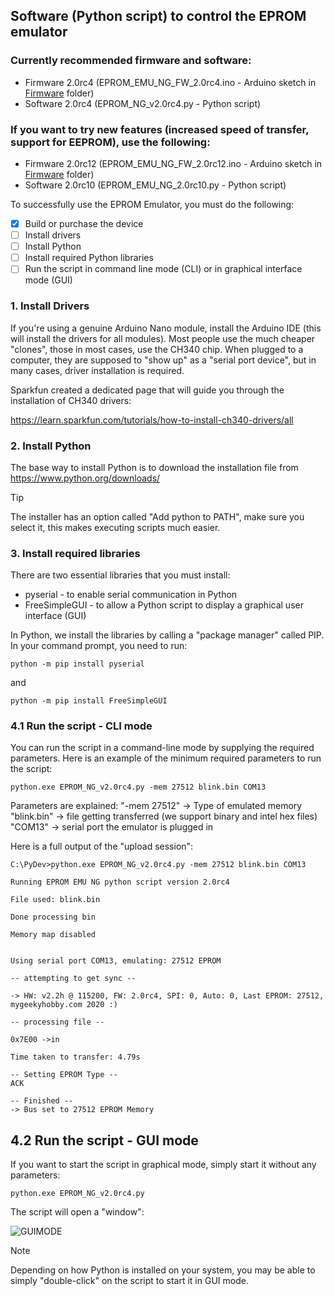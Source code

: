 ## Software (Python script) to control the EPROM emulator

### Currently recommended firmware and software:
* Firmware 2.0rc4 (EPROM_EMU_NG_FW_2.0rc4.ino - Arduino sketch in [Firmware](https://github.com/Kris-Sekula/EPROM-EMU-NG/tree/master/Firmware) folder)
* Software 2.0rc4 (EPROM_NG_v2.0rc4.py - Python script)

### If you want to try new features (increased speed of transfer, support for EEPROM), use the following:
* Firmware 2.0rc12 (EPROM_EMU_NG_FW_2.0rc12.ino - Arduino sketch in [Firmware](https://github.com/Kris-Sekula/EPROM-EMU-NG/tree/master/Firmware) folder)
* Software 2.0rc10 (EPROM_EMU_NG_2.0rc10.py - Python script)

To successfully use the EPROM Emulator, you must do the following:
- [x] Build or purchase the device
- [ ] Install drivers
- [ ] Install Python
- [ ] Install required Python libraries
- [ ] Run the script in command line mode (CLI) or in graphical interface mode (GUI)

### 1. Install Drivers
If you're using a genuine Arduino Nano module, install the Arduino IDE (this will install the drivers for all modules).
Most people use the much cheaper "clones", those in most cases, use the CH340 chip.
When plugged to a computer, they are supposed to "show up" as a "serial port device", but in many cases, driver installation is required. 

Sparkfun created a dedicated page that will guide you through the installation of CH340 drivers:

https://learn.sparkfun.com/tutorials/how-to-install-ch340-drivers/all

### 2. Install Python
The base way to install Python is to download the installation file from https://www.python.org/downloads/

> [!TIP]
> The installer has an option called "Add python<version> to PATH", make sure you select it, this makes executing scripts much easier.

### 3. Install required libraries
There are two essential libraries that you must install:

* pyserial - to enable serial communication in Python
* FreeSimpleGUI - to allow a Python script to display a graphical user interface (GUI)

In Python, we install the libraries by calling a "package manager" called PIP. In your command prompt, you need to run:

```python -m pip install pyserial```

and 

```python -m pip install FreeSimpleGUI```

### 4.1 Run the script - CLI mode
You can run the script in a command-line mode by supplying the required parameters. Here is an example of the minimum required parameters to run the script:

```python.exe EPROM_NG_v2.0rc4.py -mem 27512 blink.bin COM13```

Parameters are explained:
"-mem 27512" -> Type of emulated memory
"blink.bin" -> file getting transferred (we support binary and intel hex files)
"COM13" -> serial port the emulator is plugged in

Here is a full output of the "upload session":
```
C:\PyDev>python.exe EPROM_NG_v2.0rc4.py -mem 27512 blink.bin COM13

Running EPROM EMU NG python script version 2.0rc4

File used: blink.bin

Done processing bin

Memory map disabled


Using serial port COM13, emulating: 27512 EPROM

-- attempting to get sync --

-> HW: v2.2h @ 115200, FW: 2.0rc4, SPI: 0, Auto: 0, Last EPROM: 27512, mygeekyhobby.com 2020 :)

-- processing file --

0x7E00 ->in

Time taken to transfer: 4.79s

-- Setting EPROM Type --
ACK

-- Finished --
-> Bus set to 27512 EPROM Memory
```

## 4.2 Run the script - GUI mode
If you want to start the script in graphical mode, simply start it without any parameters:

```python.exe EPROM_NG_v2.0rc4.py```

The script will open a "window":

![GUIMODE](https://github.com/Kris-Sekula/EPROM-EMU-NG/blob/master/Pictures/running_GUI_mode.JPG)


> [!NOTE]
> Depending on how Python is installed on your system, you may be able to simply "double-click" on the script to start it in GUI mode.





